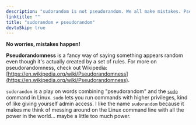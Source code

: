 ```yaml
---
description: "sudorandom is not pseudorandom. We all make mistakes. Pseudorandomness is the property of being generated by a deterministic process but appearing random."
linktitle: ""
title: "sudorandom ≠ pseudorandom"
devtoSkip: true
---
```


**No worries, mistakes happen!**

**Pseudorandomness** is a fancy way of saying something appears random even though it's actually created by a set of rules. For more on pseudorandomness, check out Wikipedia: [https://en.wikipedia.org/wiki/Pseudorandomness](https://en.wikipedia.org/wiki/Pseudorandomness).

`sudorandom` is a play on words combining "pseudorandom" and the [`sudo`](https://en.wikipedia.org/wiki/Sudo) command in Linux. `sudo` lets you run commands with higher privileges, kind of like giving yourself admin access. I like the name `sudorandom` because it makes me think of messing around on the Linux command line with all the power in the world... maybe a little too much power.
